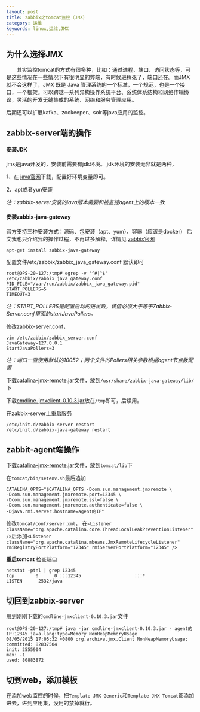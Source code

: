```yaml
---
layout: post
title: zabbix之tomcat监控（JMX）
category: 运维
keywords: linux,运维,JMX
---
```


## 为什么选择JMX

　　其实监控tomcat的方式有很多种，比如：通过进程、端口、访问状态等，可是这些情况在一些情况下有很明显的弊端，有时候进程死了，端口还在。而JMX就不会这样了，JMX 既是 Java 管理系统的一个标准，一个规范，也是一个接口，一个框架。可以跨越一系列异构操作系统平台、系统体系结构和网络传输协议，灵活的开发无缝集成的系统、网络和服务管理应用。

后期还可以扩展kafka、zookeeper、solr等java应用的监控。

## zabbix-server端的操作

#### 安装JDK
jmx是java开发的，安装前需要有jdk环境。
jdk环境的安装无非就是两种，

1、在 [java官网](http://www.oracle.com/technetwork/java/javase/downloads/index.html)下载，配置好环境变量即可。

2、apt或者yun安装

*注：zabbix-server安装的java版本需要和被监控agent上的版本一致*

#### 安装zabbix-java-gateway

官方支持三种安装方式：源码、包安装（apt、yum）、容器（应该是docker）
后文我也只介绍我的操作过程，不再过多解释，详情见
[zabbix官网](https://www.zabbix.com/documentation)

```apt-get install zabbix-java-gateway```

配置文件/etc/zabbix/zabbix_java_gateway.conf 默认即可
```shell
root@OPS-20-127:/tmp# egrep -v '^#|^$' /etc/zabbix/zabbix_java_gateway.conf
PID_FILE="/var/run/zabbix/zabbix_java_gateway.pid"
START_POLLERS=5
TIMEOUT=3
```
*注：START_POLLERS是配置启动的进出数，该值必须大于等于Zabbix-Server.conf里面的startJavaPollers。*

修改zabbix-server.conf，
```shell
vim /etc/zabbix/zabbix_server.conf
JavaGateway=127.0.0.1
StartJavaPollers=3
```
*注：端口一直使用默认的10052；两个文件的Pollers相关参数根据agent节点数配置*

下载[catalina-jmx-remote.jar](http://archive.apache.org/dist/tomcat/)文件，放到``/usr/share/zabbix-java-gateway/lib/``下

下载[cmdline-jmxclient-0.10.3.jar](http://crawler.archive.org/cmdline-jmxclient/cmdline-jmxclient-0.10.3.jar)放在``/tmp``即可，后续用。

在zabbix-server上重启服务
```shell
/etc/init.d/zabbix-server restart
/etc/init.d/zabbix-java-gateway restart
```
## zabbit-agent端操作

下载[catalina-jmx-remote.jar](http://archive.apache.org/dist/tomcat/)文件，放到``tomcat/lib``下

在``tomcat/bin/setenv.sh``最后追加

```shell
CATALINA_OPTS="$CATALINA_OPTS -Dcom.sun.management.jmxremote \
-Dcom.sun.management.jmxremote.port=12345 \
-Dcom.sun.management.jmxremote.ssl=false \
-Dcom.sun.management.jmxremote.authenticate=false \
-Djava.rmi.server.hostname=agent的IP"
```

修改``tomcat/conf/server.xml``，
在``<Listener className="org.apache.catalina.core.ThreadLocalLeakPreventionListener" />``后添加``<Listener className="org.apache.catalina.mbeans.JmxRemoteLifecycleListener" rmiRegistryPortPlatform="12345" rmiServerPortPlatform="12345" />``

**重启tomcat**
检查端口
```shell
netstat -ptnl | grep 12345
tcp        0      0 :::12345                    :::*                        LISTEN      2532/java      
```
## 切回到zabbix-server

用到刚刚下载的``cmdline-jmxclient-0.10.3.jar``文件
```shell
root@OPS-20-127:/tmp# java -jar cmdline-jmxclient-0.10.3.jar - agent的IP:12345 java.lang:type=Memory NonHeapMemoryUsage
08/05/2015 17:05:32 +0800 org.archive.jmx.Client NonHeapMemoryUsage:
committed: 82837504
init: 2555904
max: -1
used: 80883872
```

## 切到web，添加模板
在添加web监控的时候，把``Template JMX Generic``和``Template JMX Tomcat``都添加进去，进到应用集，没用的禁掉就行。
